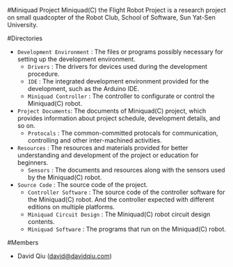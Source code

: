 #Miniquad Project
Miniquad(C) the Flight Robot Project is a research project on small quadcopter 
of the Robot Club, School of Software, Sun Yat-Sen University.

#Directories
- `Development Environment` : The files or programs possibly necessary for 
    setting up the development environment.
    - `Drivers` : The drivers for devices used during the development 
        procedure.
    - `IDE` : The integrated development environment provided for the 
        development, such as the Arduino IDE.
    - `Miniquad Controller` : The controller to configurate or control the 
        Miniquad(C) robot.
- `Project Documents`: The documents of Miniquad(C) project, which provides 
    information about project schedule, development details, and so on.
    - `Protocals` : The common-committed protocals for communication, 
        controlling and other inter-machined activities.
- `Resources` : The resources and materials provided for better understanding 
    and development of the project or education for beginners.
    - `Sensors` : The documents and resources along with the sensors used 
        by the Miniquad(C) robot.
- `Source Code` : The source code of the project.
    - `Controller Software` : The source code of the controller software for 
        the Miniquad(C) robot. And the controller expected with different 
        editions on multiple platforms.
    - `Miniquad Circuit Design` : The Miniquad(C) robot circuit design 
        contents.
    - `Miniquad Software` : The programs that run on the Miniquad(C) robot.

#Members
- David Qiu (david@davidqiu.com)